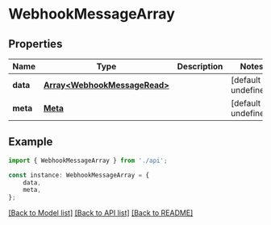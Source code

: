 # WebhookMessageArray


## Properties

Name | Type | Description | Notes
------------ | ------------- | ------------- | -------------
**data** | [**Array&lt;WebhookMessageRead&gt;**](WebhookMessageRead.md) |  | [default to undefined]
**meta** | [**Meta**](Meta.md) |  | [default to undefined]

## Example

```typescript
import { WebhookMessageArray } from './api';

const instance: WebhookMessageArray = {
    data,
    meta,
};
```

[[Back to Model list]](../README.md#documentation-for-models) [[Back to API list]](../README.md#documentation-for-api-endpoints) [[Back to README]](../README.md)
